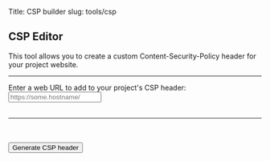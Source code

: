 Title: CSP builder
slug: tools/csp

<script type="application/ecmascript">
  const reserved_csp_words = ["'wasm-unsafe-eval'", "'unsafe-eval'", "'self'", "'unsafe-inline'", "'unsafe-hashes'", "'inline-speculation-rules'", "'strict-dynamic'", "'report-sample'", "'nonce-[a-f0-9]+'"]
  const csp_entry_re = new RegExp(/(\s*(\S+)\s+(([^; ]+\s*)+);)/gim)
  const all_elements = [
          "script-src",
    "style-src",
    "img-src",
          "frame-ancestors",
          "frame-src",
          "worker-src",
          "default-src"
  ]
  const standard_changed_elems = ["script-src", "style-src", "img-src"]
  async function make_csp(addl_host) {
    const rnd = Math.random().toString(20).substring(0, 8)
    const resp = await fetch(`?csp-${rnd}`, {method: 'HEAD'})
    const current_csp = resp.headers.get("Content-Security-Policy")
    current_csp.matchAll(csp_entry_re).map(x => {console.log(x[1], x[2])})
    if (current_csp) {
      // Turn CSP into a dictionary of key -> list(values)
      const csp_dict = Object.fromEntries(current_csp.matchAll(csp_entry_re).map(x => [x[2], x[3].split(/\s+/)]));
      const res = document.getElementById("csp_log")
      res.innerText = "Current default rules:\n";
      for (const key in csp_dict) {
        res.innerText += `  ${key}: ${csp_dict[key].join(" ")}\n`
      }

      res.innerText += "\n\nSuggested new rules:\n"
      let htaccess = "";
      for (const key in csp_dict) {
        if (document.getElementById(`chk_${key}`) && document.getElementById(`chk_${key}`).checked === true) {
          csp_dict[key].push(addl_host)
        }
        res.innerText += `  ${key}: ${csp_dict[key].join(" ")}\n`
        htaccess += `${key} ${csp_dict[key].join(" ")}; `
      }
      document.getElementById("csp_result").style.display = "block"
      const csptxt = document.getElementById("csp_htaccess");
      csptxt.innerText = `Header Set Content-Security-Policy: ${htaccess}\n`
    }

  }

  function prime_boxes() {
    const wrapper = document.getElementById('sources');
    for (const srcname of all_elements) {
      const element_wrapper = document.createElement('div');
      const chkbox = document.createElement('input');
      chkbox.type = "checkbox";
      chkbox.id = `chk_${srcname}`;
      const label = document.createElement('label');
      label.setAttribute("for", chkbox.id);
      if (standard_changed_elems.includes(srcname)) chkbox.checked = true
      label.innerHTML = `Add hostname to <kbd>${srcname}</kbd>`
      element_wrapper.appendChild(chkbox);
      element_wrapper.appendChild(label);
      wrapper.appendChild(element_wrapper)
    }
  }

</script>
<body onload="prime_boxes()">
<h2>CSP Editor</h2>
<p>This tool allows you to create a custom Content-Security-Policy header for your project website.</p>
<hr/>
<form onsubmit="make_csp(document.getElementById('addl_host').value); return false;">
  Enter a web URL to add to your project's CSP header: <input id="addl_host" type="text" placeholder="https://some.hostname/"/><br/><br/>
  <hr/>
  <div id="sources">

  </div>
  <br/><br/>
  <input type="submit" value="Generate CSP header">
</form>
<!-- parser log -->
<pre id="csp_log">
  </pre>
<!-- suggested output -->
<div id="csp_result" style="display: none;">
  <h4>Suggested .htaccess contents for updated CSP:</h4>
  <pre id="csp_htaccess" style="color: darkslateblue; background-color: lightgoldenrodyellow; white-space: wrap; max-width: 800px;">
  </pre>
  <b>Note: This is a single line directive.</b>
</div>
</body>
